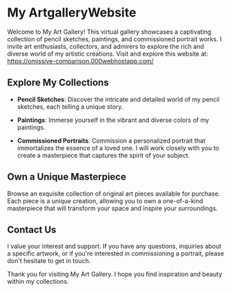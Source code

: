 # My ArtgalleryWebsite

Welcome to My Art Gallery! This virtual gallery showcases a captivating collection of pencil sketches, paintings, and commissioned portrait works. I invite art enthusiasts, collectors, and admirers to explore the rich and diverse world of my artistic creations.
Visit and explore this website at: https://omissive-comparison.000webhostapp.com/

## Explore My Collections

- **Pencil Sketches**: Discover the intricate and detailed world of my pencil sketches, each telling a unique story.

- **Paintings**: Immerse yourself in the vibrant and diverse colors of my paintings.

- **Commissioned Portraits**: Commission a personalized portrait that immortalizes the essence of a loved one. I will work closely with you to create a masterpiece that captures the spirit of your subject.

## Own a Unique Masterpiece

Browse an exquisite collection of original art pieces available for purchase. Each piece is a unique creation, allowing you to own a one-of-a-kind masterpiece that will transform your space and inspire your surroundings.

## Contact Us

I value your interest and support. If you have any questions, inquiries about a specific artwork, or if you're interested in commissioning a portrait, please don't hesitate to get in touch.

Thank you for visiting My Art Gallery. I hope you find inspiration and beauty within my collections.

